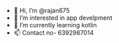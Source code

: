 - 👋 Hi, I’m @rajan675
- 👀 I’m interested in app develpment
- 🌱 I’m currently learning kotlin
- 📫 Contact no- 6392987014

<!---
rajan675/rajan675 is a ✨ special ✨ repository because its `README.md` (this file) appears on your GitHub profile.
You can click the Preview link to take a look at your changes.
--->
